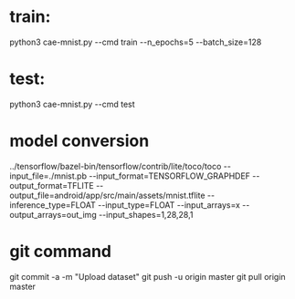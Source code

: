 # train:
python3 cae-mnist.py --cmd train --n_epochs=5 --batch_size=128

# test:
python3 cae-mnist.py --cmd test


# model conversion

../tensorflow/bazel-bin/tensorflow/contrib/lite/toco/toco    --input_file=./mnist.pb   --input_format=TENSORFLOW_GRAPHDEF  --output_format=TFLITE   --output_file=android/app/src/main/assets/mnist.tflite --inference_type=FLOAT   --input_type=FLOAT --input_arrays=x   --output_arrays=out_img --input_shapes=1,28,28,1


# git command
git commit -a -m "Upload dataset"
git push -u origin master
git pull origin master
